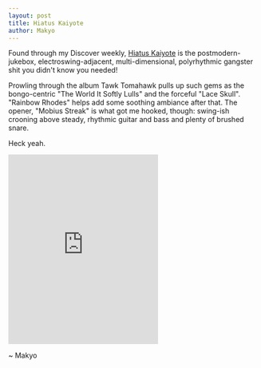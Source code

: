 ```yaml
---
layout: post
title: Hiatus Kaiyote
author: Makyo
---
```


Found through my Discover weekly, [Hiatus Kaiyote](https://hiatuskaiyote.com/) is the postmodern-jukebox, electroswing-adjacent, multi-dimensional, polyrhythmic gangster shit you didn't know you needed!

Prowling through the album Tawk Tomahawk pulls up such gems as the bongo-centric "The World It Softly Lulls" and the forceful "Lace Skull". "Rainbow Rhodes" helps add some soothing ambiance after that. The opener, "Mobius Streak" is what got me hooked, though: swing-ish crooning above steady, rhythmic guitar and bass and plenty of brushed snare.

Heck yeah.

<iframe src="https://embed.spotify.com/?uri=spotify%3Aalbum%3A54UDcBALhfyaQ67fsSZrkQ" width="300" height="380" frameborder="0" allowtransparency="true"></iframe>

~ Makyo
